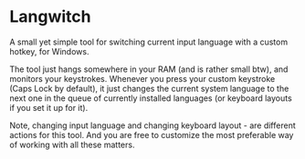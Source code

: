 # Langwitch
A small yet simple tool for switching current input language with a custom hotkey, for Windows.

The tool just hangs somewhere in your RAM (and is rather small btw), and monitors your keystrokes.
Whenever you press your custom keystroke (Caps Lock by default), it just changes the current system language to the next one in the queue of currently installed languages (or keyboard layouts if you set it up for it).

Note, changing input language and changing keyboard layout - are different actions for this tool. And you are free to customize the most preferable way of working with all these matters.
